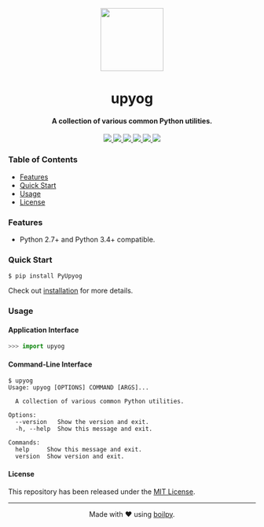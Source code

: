 <div align="center">
  <img src="https://raw.githubusercontent.com/boilpy/boilpy/develop/.github/assets/logo.png" height="128">
  <h1>
      upyog
  </h1>
  <h4>A collection of various common Python utilities.</h4>
</div>

<p align="center">
  <a href='https://github.com/achillesrasquinha/upyog/actions?query=workflow:"Continuous Integration"'>
    <img src="https://img.shields.io/github/workflow/status/achillesrasquinha/upyog/Continuous Integration?style=flat-square">
  </a>
  <a href="https://coveralls.io/github/achillesrasquinha/upyog">
    <img src="https://img.shields.io/coveralls/github/achillesrasquinha/upyog.svg?style=flat-square">
  </a>
  <a href="https://pypi.org/project/upyog/">
    <img src="https://img.shields.io/pypi/v/upyog.svg?style=flat-square">
  </a>
  <a href="https://pypi.org/project/upyog/">
    <img src="https://img.shields.io/pypi/l/upyog.svg?style=flat-square">
  </a>
  <a href="https://pypi.org/project/upyog/">
    <img src="https://img.shields.io/pypi/pyversions/upyog.svg?style=flat-square">
  </a>
  <a href="https://git.io/boilpy">
    <img src="https://img.shields.io/badge/made%20with-boilpy-red.svg?style=flat-square">
  </a>
</p>

### Table of Contents
* [Features](#features)
* [Quick Start](#quick-start)
* [Usage](#usage)
* [License](#license)

### Features
* Python 2.7+ and Python 3.4+ compatible.

### Quick Start

```shell
$ pip install PyUpyog
```

Check out [installation](docs/source/installation.md) for more details.

### Usage

#### Application Interface

```python
>>> import upyog
```

#### Command-Line Interface

```console
$ upyog
Usage: upyog [OPTIONS] COMMAND [ARGS]...

  A collection of various common Python utilities.

Options:
  --version   Show the version and exit.
  -h, --help  Show this message and exit.

Commands:
  help     Show this message and exit.
  version  Show version and exit.
```

#### License

This repository has been released under the [MIT License](LICENSE).

---

<div align="center">
  Made with ❤️ using <a href="https://git.io/boilpy">boilpy</a>.
</div>